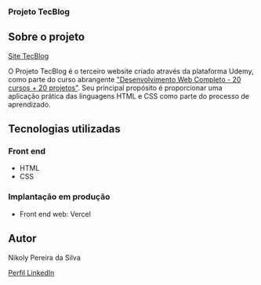 ### Projeto TecBlog

## Sobre o projeto

[Site TecBlog](https://https://projeto-tec-blog-phi.vercel.app)

O Projeto TecBlog é o terceiro website criado através da plataforma Udemy, como parte do curso abrangente ["Desenvolvimento Web Completo - 20 cursos + 20 projetos"](https://www.udemy.com/course/web-completo/). Seu principal propósito é proporcionar uma aplicação prática das linguagens HTML e CSS como parte do processo de aprendizado.

## Tecnologias utilizadas
### Front end
- HTML
- CSS 
### Implantação em produção
- Front end web: Vercel

## Autor

Nikoly Pereira da Silva

[Perfil LinkedIn](https://www.linkedin.com/in/nikoly-pereira-da-silva)
